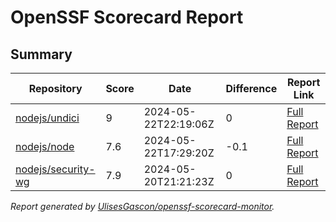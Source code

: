 # OpenSSF Scorecard Report

## Summary

| Repository | Score | Date | Difference | Report Link |
| -- | -- | -- | -- | -- |
| [nodejs/undici](https://github.com/nodejs/undici) | 9 | 2024-05-22T22:19:06Z | 0 | [Full Report](https://deps.dev/project/github/nodejs%2Fundici) |
| [nodejs/node](https://github.com/nodejs/node) | 7.6 | 2024-05-22T17:29:20Z | -0.1 | [Full Report](https://deps.dev/project/github/nodejs%2Fnode) |
| [nodejs/security-wg](https://github.com/nodejs/security-wg) | 7.9 | 2024-05-20T21:21:23Z | 0 | [Full Report](https://deps.dev/project/github/nodejs%2Fsecurity-wg) |

_Report generated by [UlisesGascon/openssf-scorecard-monitor](https://github.com/UlisesGascon/openssf-scorecard-monitor)._